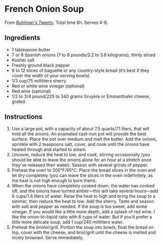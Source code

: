 # French Onion Soup

From [*Ruhlman's Twenty*](https://ruhlman.com/french-onion-soup-recipe/). Total time 6h. Serves 4-6.

## Ingredients

*  1 tablespoon butter
*  7 or 8 Spanish onions (7 to 8 pounds/3.2 to 3.6 kilograms), thinly sliced
*  Kosher salt
*  Freshly ground black pepper
*  6 to 12 slices of baguette or any country-style bread (it’s best if they cover the width of your serving bowls)
*  1/3 cup/75 milliliters sherry
*  Red or white wine vinegar (optional)
*  Red wine (optional)
*  1/2 to 3/4 pound/225 to 340 grams Gruyère or Emmanthaler cheese, grated

## Instructions

1. Use a large pot, with a capacity of about 7.5 quarts/7.1 liters, that will hold all the onions. An enameled cast-iron pot will provide the best surface. Place the pot over medium and melt the butter. Add the onions, sprinkle with 2 teaspoons salt, cover, and cook until the onions have heated through and started to steam.
2. Uncover, reduce the heat to low, and cook, stirring occasionally (you should be able to leave the onions alone for an hour at a stretch once they’ve released their water). Season with several grinds of pepper.
3. Preheat the oven to 200°F/95°C. Place the bread slices in the oven and let dry completely (you can leave the slices in the oven indefinitely, as the heat is not high enough to burn them).
4. When the onions have completely cooked down, the water has cooked off, and the onions have turned amber—this will take several hours—add 6 cups/1.4 liters of water. Raise the heat to high and bring the soup to a simmer, then reduce the heat to low. Add the sherry. Taste and season with salt and pepper as needed. If the soup is too sweet, add some vinegar. If you would like a little more depth, add a splash of red wine. I like the onion-to-liquid ratio with 6 cups of water. But if you’d prefer a little more delicate soup, add 1 cup/240 milliliters water.
5. Preheat the broiler/grill. Portion the soup into bowls, float the bread on top, cover with the cheese, and broil/grill until the cheese is melted and nicely browned. Serve immediately.
